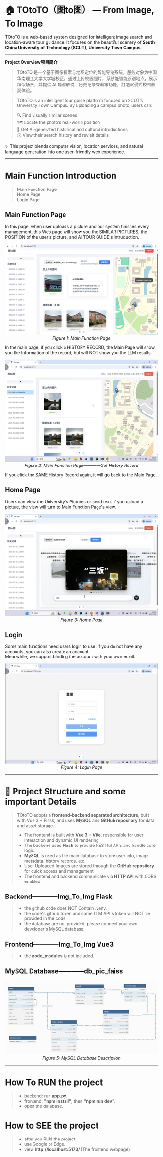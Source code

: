# 🏠 TOtoTO（图to图） — From Image, To Image

TOtoTO is a web-based system designed for intelligent image search and location-aware tour guidance. It focuses on the beautiful scenery of **South China University of Technology (SCUT), University Town Campus**.

---

 **Project Overview项目简介**

> TOtoTO 是一个基于图像搜索与地图定位的智能导览系统，服务对象为中国华南理工大学大学城校区。通过上传校园照片，系统能智能识别地点，展示相似场景，并提供 AI 导游解说、历史记录查看等功能，打造沉浸式校园参观体验。

> TOtoTO is an intelligent tour guide platform focused on SCUT’s University Town Campus. By uploading a campus photo, users can:
> 
>  🔍 Find visually similar scenes  
>  🗺️ Locate the photo’s real-world position  
>  🤖 Get AI-generated historical and cultural introductions  
>  🕓 View their search history and revisit details  

✨ This project blends computer vision, location services, and natural language generation into one user-friendly web experience.


---

# Main Function Introduction

> Main Function Page  
> Home Page  
> Login Page  


## Main Function Page
In this page, when user uploads a picture and our system finishes every management, this Web page will show you the SIMILAR PICTURES, the POSITION of the user's picture, and AI TOUR GUIDE's intruduction.  
<p align="center">
  <img src="./ScreenShots/c5344711f54ba3dd19f9b9f6c580d6c.jpg" alt="Homepage" />
  <br/>
  <em>Figure 1: Main Function Page</em>
</p>

In the main page, if you click a HISTORY RECORD, the Main Page will show you the Information of the record, but will NOT show you the LLM results.  
<p align="center">
  <img src="./ScreenShots/a7bc1d9569158d171f82c4015c27473.jpg" alt="Homepage" />
  <br/>
  <em>Figure 2: Main Function Page————Get History Record</em>
</p>
 If you click the SAME History Record again, it will go back to the Main Page.


 ## Home Page
Users can view the University's Pictures or send text. If you upload a picture, the view will turn to Main Function Page's view.  
<p align="center">
  <img src="./ScreenShots/52ec248bdefef2e50ea671709e87461.jpg" alt="Homepage" />
  <br/>
  <em>Figure 3: Home Page</em>
</p>

## Login
Some main functions need users login to use. If you do not have any accounts, you can also create an account.  
Meanwhile, we support binding the account with your own email.
<p align="center">
  <img src="./ScreenShots/ec4095a61f7397d4fd93278ba81c9e5.jpg" alt="Homepage" />
  <br/>
  <em>Figure 4: Login Page</em>
</p>

---

# 🧩 Project Structure and some important Details
> TOtoTO adopts a **frontend-backend separated architecture**, built with Vue 3 + Flask, and uses **MySQL** and **GitHub repository** for data and asset storage.
> 
>  - The frontend is built with **Vue 3 + Vite**, responsible for user interaction and dynamic UI rendering  
>  - The backend uses **Flask** to provide RESTful APIs and handle core logic  
>  - **MySQL** is used as the main database to store user info, image metadata, history records, etc.  
>  - User Uploaded Images are stored through the **GitHub repository** for quick access and management  
>  - The frontend and backend communicate via **HTTP API** with CORS enabled  


## Backend————Img_To_Img Flask
>  - the github code does NOT Contain .venv.  
>  - the code's github token and some LLM API's token will NOT be provided in the code.  
>  - the database are not provided, please connect your own developer's MySQL database.  


## Frontend————Img_To_Img Vue3
>  - the **node_modules** is not included.  


## MySQL Database————db_pic_faiss
<p align="center">
  <img src="./ScreenShots/3aeb1b38364088b7fbcb0fec1639c93.jpg" alt="Homepage" />
  <br/>
  <em>Figure 5: MySQL Database Description</em>
</p>

---

# How To RUN the project
>  - backend: run **app.py**.  
>  - frontend: **"npm install"**, then **"npm run dev"**.  
>  - open the database.


# How to SEE the project
>  - after you RUN the project:
>  - use Google or Edge.  
>  - view **http://localhost:5173/** (The frontend webpage).  

